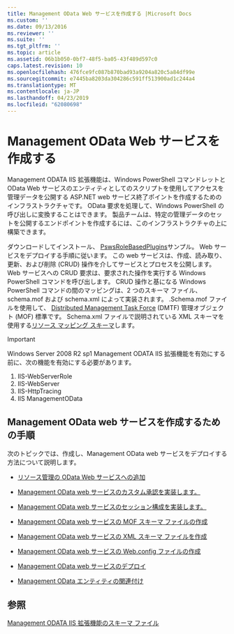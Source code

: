 ```yaml
---
title: Management OData Web サービスを作成する |Microsoft Docs
ms.custom: ''
ms.date: 09/13/2016
ms.reviewer: ''
ms.suite: ''
ms.tgt_pltfrm: ''
ms.topic: article
ms.assetid: 06b1b050-0bf7-48f5-ba05-43f489d597c0
caps.latest.revision: 10
ms.openlocfilehash: 476fce9fc087b870bad93a9204a820c5a84df99e
ms.sourcegitcommit: e7445ba8203da304286c591ff513900ad1c244a4
ms.translationtype: MT
ms.contentlocale: ja-JP
ms.lasthandoff: 04/23/2019
ms.locfileid: "62080698"
---
```

# <a name="creating-a-management-odata-web-service"></a>Management OData Web サービスを作成する

Management ODATA IIS 拡張機能は、Windows PowerShell コマンドレットと OData Web サービスのエンティティとしてのスクリプトを使用してアクセスを管理データを公開する ASP.NET web サービス終了ポイントを作成するためのインフラストラクチャです。 OData 要求を処理して、Windows PowerShell の呼び出しに変換することはできます。 製品チームは、特定の管理データのセットを公開するエンドポイントを作成するには、このインフラストラクチャの上に構築できます。

ダウンロードしてインストール、 [PswsRoleBasedPlugins](https://code.msdn.microsoft.com:443/windowsdesktop/PswsRoleBasedPlugins-9c79b75a)サンプル。 Web サービスをデプロイする手順に従います。 この web サービスは、作成、読み取り、更新、および削除 (CRUD) 操作を介してサービスとプロセスを公開します。 Web サービスへの CRUD 要求は、要求された操作を実行する Windows PowerShell コマンドを呼び出します。 CRUD 操作と基になる Windows PowerShell コマンドの間のマッピングは、2 つのスキーマ ファイル、schema.mof および schema.xml によって実装されます。 .Schema.mof ファイルを使用して、 [Distributed Management Task Force](https://www.dmtf.org/) (DMTF) 管理オブジェクト (MOF) 標準です。 Schema.xml ファイルで説明されている XML スキーマを使用する[リソース マッピング スキーマ](./resource-mapping-schema.md)します。

> [!IMPORTANT]
> Windows Server 2008 R2 sp1 Management ODATA IIS 拡張機能を有効にする前に、次の機能を有効にする必要があります。
>
> 1.  IIS-WebServerRole
> 2.  IIS-WebServer
> 3.  IIS-HttpTracing
> 4.  IIS ManagementOData

## <a name="steps-for-creating-a-management-odata-web-service"></a>Management OData web サービスを作成するための手順

次のトピックでは、作成し、Management OData web サービスをデプロイする方法について説明します。

- [リソース管理の OData Web サービスへの追加](./adding-resources-to-a-management-odata-web-service.md)

- [Management OData web サービスのカスタム承認を実装します。](./implementing-custom-authorization-for-a-management-odata-web-service.md)

- [Management OData web サービスのセッション構成を実装します。](./implementing-sessionconfiguration-for-a-management-odata-web-service.md)

- [Management OData web サービスの MOF スキーマ ファイルの作成](./authoring-the-mof-schema-file-for-a-management-odata-web-service.md)

- [Management OData web サービスの XML スキーマ ファイルを作成](./authoring-the-xml-schema-file-for-a-management-odata-web-service.md)

- [Management OData web サービスの Web.config ファイルの作成](./authoring-the-web-config-file-for-a-management-odata-web-service.md)

- [Management OData web サービスのデプロイ](./deploying-a-management-odata-web-service.md)

- [Management OData エンティティの関連付け](./associating-management-odata-entities.md)

## <a name="see-also"></a>参照

[Management ODATA IIS 拡張機能のスキーマ ファイル](./management-odata-iis-extension-schema-files.md)
